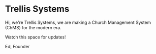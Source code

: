 # Trellis Systems

Hi, we're Trellis Systems, we are making a Church Management System (ChMS) for the modern era.

Watch this space for updates!

Ed, Founder
